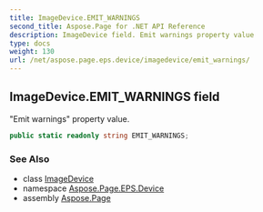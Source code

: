 ```yaml
---
title: ImageDevice.EMIT_WARNINGS
second_title: Aspose.Page for .NET API Reference
description: ImageDevice field. Emit warnings property value
type: docs
weight: 130
url: /net/aspose.page.eps.device/imagedevice/emit_warnings/
---
```

## ImageDevice.EMIT_WARNINGS field

"Emit warnings" property value.

```csharp
public static readonly string EMIT_WARNINGS;
```

### See Also

* class [ImageDevice](../)
* namespace [Aspose.Page.EPS.Device](../../imagedevice/)
* assembly [Aspose.Page](../../../)


